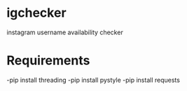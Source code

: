 # igchecker
instagram username availability checker
# Requirements
 -pip install threading
 -pip install pystyle
 -pip install requests
